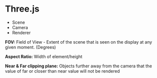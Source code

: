 # Three.js

- Scene
- Camera
- Renderer

**FOV:** Field of View - Extent of the scene that is seen on the display at any given moment. (Degrees)

**Aspect Ratio:** Width of element/height

**Near & Far clipping plane:** Objects further away from the camera that the value of far or closer than near value will not be rendered